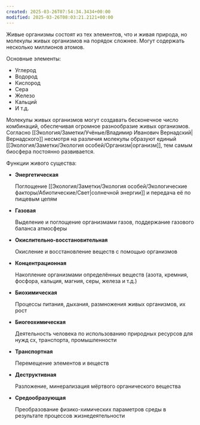 ```yaml
---
created: 2025-03-26T07:54:34.3434+00:00
modified: 2025-03-26T08:03:21.2121+00:00
---
```

Живые организмы состоят из тех элементов, что и живая природа, но молекулы живых организмов на порядок сложнее. Могут содержать несколько миллионов атомов. 

Основные элементы:
* Углерод
* Водород
* Кислород
* Сера
* Железо
* Кальций
* И т.д.

Молекулы живых организмов могут создавать бесконечное число комбинаций, обеспечивая огромное разнообразие живых организмов. Согласно [[Экология/Заметки/Учёные/Владимир Иванович Вернадский|Вернадского]] несмотря на различия молекулы образуют единый [[Экология/Заметки/Экология особей/Организм|организм]], тем самым биосфера постоянно развивается. 

Функции живого существа:
* **Энергетическая**
  
  Поглощение [[Экология/Заметки/Экология особей/Экологические факторы/Абиотические/Свет|солнечной энергии]] и передача её по пищевым цепям
* **Газовая**
  
  Выделение и поглощение организмами газов, поддержание газового баланса атмосферы
* **Окислительно-восстановительная**
  
  Окисление и восстановление веществ с помощью организмов
* **Концентрационная**
  
  Накопление организмами определённых веществ (азота, кремния, фосфора, кальция, магния, серы, железа и т.д.)
* **Биохимическая**
  
  Процессы питания, дыхания, размножения живых организмов, их рост
* **Биогеохимическая**
  
  Деятельность человека по использованию природных ресурсов для нужд сх, транспорта, промышленности
* **Транспортная**
  
  Перемещение элементов и веществ
* **Деструктивная**
  
  Разложение, минерализация мёртвого органического вещества
* **Средообразующая**
  
  Преобразование физико-химических параметров среды в результате процессов жизнедеятельности